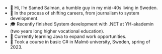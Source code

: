 - 👋 Hi, I’m Samed Salman, a humble guy in my mid-40s living in Sweden.
- 👀 In the process of shifting careers, from journalism to system development.
- 🎓 Recently finished System development with .NET at YH-akademin (two years long higher vocational education).
- 🌱 Currently learning Java to expand work opportunities.
- 🌱 Took a course in basic C# in Malmö university, Sweden, spring of 2023.

<!---
baclava1001/baclava1001 is a ✨ special ✨ repository because its `README.md` (this file) appears on your GitHub profile.
You can click the Preview link to take a look at your changes.
--->
